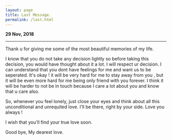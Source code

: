 ```yaml
---
layout: page
title: Last Message.
permalink: /last.html
---
```


**29 Nov, 2018**

---

Thank u for giving me some of the most beautiful memories of my life.

I know that you do not take any decision lightly so before taking this decision, you would have thought about it a lot. I will respect ur decision. I can understand that you dont have feelings for me and want us to be seperated. It's okay !  it will be very hard for me to stay away from you , but it will be even more hard for me being only friend with you forever. I think it will be harder to not be in touch because I care a lot about you and know that u care also.


So, whenever you feel lonely, just close your eyes and think about all this unconditional and unrequited love. I'll be there, right by your side. Love you always !

I wish that you'll find your true love soon.

Good bye, My dearest love.
